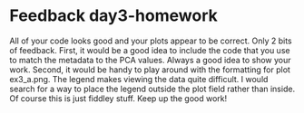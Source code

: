 # Feedback day3-homework

All of your code looks good and your plots appear to be correct. Only 2 bits of feedback. First, it would be a good idea to include the code that you use to match the metadata to the PCA values. Always a good idea to show your work. Second, it would be handy to play around with the formatting for plot ex3_a.png. The legend makes viewing the data quite difficult. I would search for a way to place the legend outside the plot field rather than inside. Of course this is just fiddley stuff. Keep up the good work!